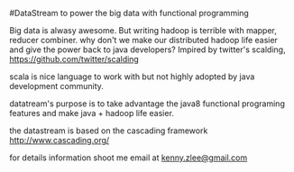 #DataStream to power the big data with functional programming


Big data is alwasy awesome. But writing hadoop is terrible with mapper, reducer
combiner. why don't we make our distributed hadoop life easier and give the power back to 
java developers? 
Impired by twitter's scalding, 
 https://github.com/twitter/scalding

scala is nice language to work with but not highly adopted by java development community. 

datatream's purpose is to take advantage the java8 functional programing features 
and make java + hadoop life easier. 

the datastream is based on the cascading framework 
http://www.cascading.org/

for details information shoot me email at kenny.zlee@gmail.com

